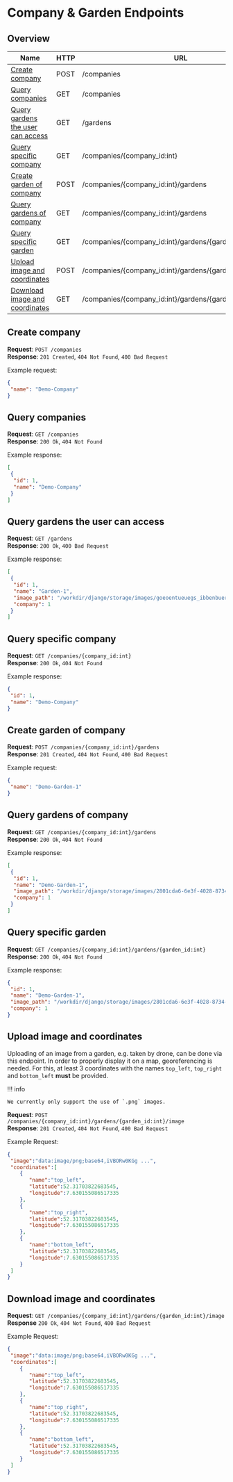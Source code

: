 # Company & Garden Endpoints

## Overview

| Name                                                                    | HTTP | URL                                                       |
| ----------------------------------------------------------------------- | ---- | --------------------------------------------------------- |
| [Create company](#create-company)                                       | POST | /companies                                                |
| [Query companies](#query-companies)                                     | GET  | /companies                                                |
| [Query gardens the user can access](#query-gardens-the-user-can-access) | GET  | /gardens                                                  |
| [Query specific company](#query-specific-company)                       | GET  | /companies/{company_id:int}                               |
| [Create garden of company](#create-garden-of-company)                   | POST | /companies/{company_id:int}/gardens                       |
| [Query gardens of company](#query-gardens-of-company)                   | GET  | /companies/{company_id:int}/gardens                       |
| [Query specific garden](#query-specific-garden)                         | GET  | /companies/{company_id:int}/gardens/{garden_id:int}       |
| [Upload image and coordinates](#upload-image-and-coordinates)           | POST | /companies/{company_id:int}/gardens/{garden_id:int}/image |
| [Download image and coordinates](#download-image-and-coordinates)       | GET  | /companies/{company_id:int}/gardens/{garden_id:int}/image |

## Create company

**Request**:  `POST /companies`  
**Response**: `201 Created`, `404 Not Found`, `400 Bad Request`

Example request:

```json
{
 "name": "Demo-Company"
}
```

## Query companies

**Request**:  `GET /companies`  
**Response**: `200 Ok`, `404 Not Found`

Example response:

```json
[
 {
  "id": 1,
  "name": "Demo-Company"
 }
]
```

## Query gardens the user can access

**Request**:  `GET /gardens`  
**Response**: `200 Ok`, `400 Bad Request`

Example response:

```json
[
 {
  "id": 1,
  "name": "Garden-1",
  "image_path": "/workdir/django/storage/images/goeoentueuegs_ibbenbueren.png",
  "company": 1
 }
]
```

## Query specific company

**Request**:  `GET /companies/{company_id:int}`  
**Response**: `200 Ok`, `404 Not Found`

Example response:

```json
{
 "id": 1,
 "name": "Demo-Company"
}
```

## Create garden of company

**Request**:  `POST /companies/{company_id:int}/gardens`  
**Response**: `201 Created`, `404 Not Found`, `400 Bad Request`

Example request:

```json
{
 "name": "Demo-Garden-1"
}
```

## Query gardens of company

**Request**:  `GET /companies/{company_id:int}/gardens`  
**Response**: `200 Ok`, `404 Not Found`

Example response:

```json
[
 {
  "id": 1,
  "name": "Demo-Garden-1",
  "image_path": "/workdir/django/storage/images/2801cda6-6e3f-4028-8734-87f1f7eff067.png",
  "company": 1
 }
]
```

## Query specific garden

**Request**:  `GET /companies/{company_id:int}/gardens/{garden_id:int}`  
**Response**: `200 Ok`, `404 Not Found`

Example response:

```json
{
 "id": 1,
 "name": "Demo-Garden-1",
 "image_path": "/workdir/django/storage/images/2801cda6-6e3f-4028-8734-87f1f7eff067.png",
 "company": 1
}
```

## Upload image and coordinates

Uploading of an image from a garden, e.g. taken by drone, can be done via this
endpoint. In order to properly display it on a map, georeferencing is needed.
For this, at least 3 coordinates with the names `top_left`, `top_right` and `bottom_left` **must** be provided.

!!! info

    We currently only support the use of `.png` images.

**Request**:  `POST /companies/{company_id:int}/gardens/{garden_id:int}/image`  
**Response**: `201 Created`, `404 Not Found`, `400 Bad Request`

Example Request:

```json
{
 "image":"data:image/png;base64,iVBORw0KGg ...",
 "coordinates":[
    {
       "name":"top_left",
       "latitude":52.31703822683545,
       "longitude":7.630155086517335
    },
    {
       "name":"top_right",
       "latitude":52.31703822683545,
       "longitude":7.630155086517335
    },
    {
       "name":"bottom_left",
       "latitude":52.31703822683545,
       "longitude":7.630155086517335
    }
 ]
}
```

## Download image and coordinates

**Request**: `GET /companies/{company_id:int}/gardens/{garden_id:int}/image`  
**Response** `200 Ok`, `404 Not Found`, `400 Bad Request`

Example Request:

```json
{
 "image":"data:image/png;base64,iVBORw0KGg ...",
 "coordinates":[
    {
       "name":"top_left",
       "latitude":52.31703822683545,
       "longitude":7.630155086517335
    },
    {
       "name":"top_right",
       "latitude":52.31703822683545,
       "longitude":7.630155086517335
    },
    {
       "name":"bottom_left",
       "latitude":52.31703822683545,
       "longitude":7.630155086517335
    }
 ]
}
```
